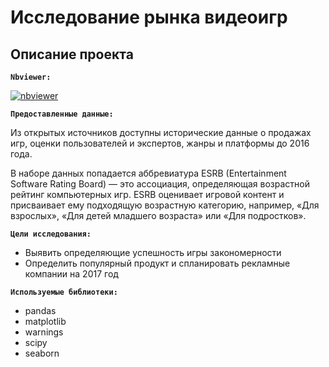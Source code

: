 # Исследование рынка видеоигр

## Описание проекта

**`Nbviewer:`** 

[![nbviewer](https://img.shields.io/badge/VIEW-nbviewer-orange)](https://nbviewer.org/github/niksmns/data_analyst_yandex_practicum/blob/main/video_game_market_research/video_game_market_research.ipynb)

**`Предоставленные данные:`**

Из открытых источников доступны исторические данные о продажах игр, оценки пользователей и экспертов, жанры и платформы до 2016 года.

В наборе данных попадается аббревиатура ESRB (Entertainment Software Rating Board) — это ассоциация, определяющая возрастной рейтинг компьютерных игр. ESRB оценивает игровой контент и присваивает ему подходящую возрастную категорию, например, «Для взрослых», «Для детей младшего возраста» или «Для подростков».

**`Цели исследования:`** 
* Выявить определяющие успешность игры закономерности
* Определить популярный продукт и спланировать рекламные компании на 2017 год

**`Используемые библиотеки:`**
* pandas
* matplotlib
* warnings
* scipy
* seaborn
